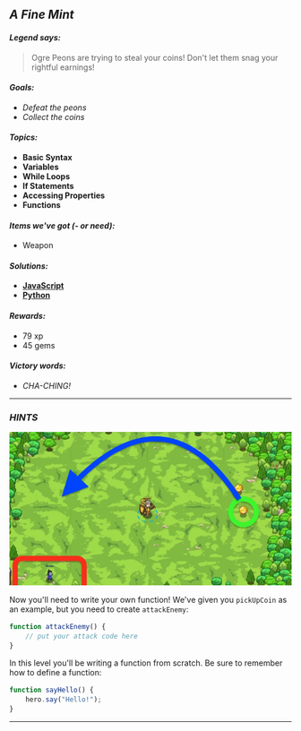 ## _A Fine Mint_

#### _Legend says:_
> Ogre Peons are trying to steal your coins! Don't let them snag your rightful earnings!

#### _Goals:_
+ _Defeat the peons_
+ _Collect the coins_

#### _Topics:_
+ **Basic Syntax**
+ **Variables**
+ **While Loops**
+ **If Statements**
+ **Accessing Properties**
+ **Functions**

#### _Items we've got (- or need):_
+ Weapon

#### _Solutions:_
+ **[JavaScript](fineMint.js)**
+ **[Python](fine_mint.py)**

#### _Rewards:_
+ 79 xp
+ 45 gems

#### _Victory words:_
+ _CHA-CHING!_

___

### _HINTS_

![](img/a_fine_mint.jpeg)

Now you'll need to write your own function! We've given you `pickUpCoin` as an example, but you need to create `attackEnemy`:

```javascript
function attackEnemy() {
    // put your attack code here
}
```

In this level you'll be writing a function from scratch. Be sure to remember how to define a function:

```javascript
function sayHello() {
    hero.say("Hello!");
}
```

___
